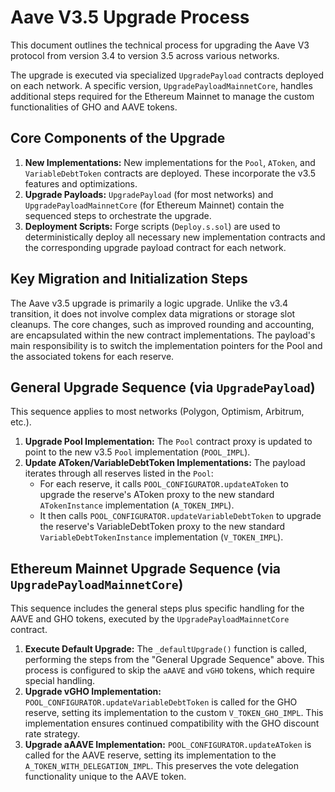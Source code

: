 # Aave V3.5 Upgrade Process

This document outlines the technical process for upgrading the Aave V3 protocol from version 3.4 to version 3.5 across various networks.

The upgrade is executed via specialized `UpgradePayload` contracts deployed on each network. A specific version, `UpgradePayloadMainnetCore`, handles additional steps required for the Ethereum Mainnet to manage the custom functionalities of GHO and AAVE tokens.

## Core Components of the Upgrade

1.  **New Implementations:** New implementations for the `Pool`, `AToken`, and `VariableDebtToken` contracts are deployed. These incorporate the v3.5 features and optimizations.
2.  **Upgrade Payloads:** `UpgradePayload` (for most networks) and `UpgradePayloadMainnetCore` (for Ethereum Mainnet) contain the sequenced steps to orchestrate the upgrade.
3.  **Deployment Scripts:** Forge scripts (`Deploy.s.sol`) are used to deterministically deploy all necessary new implementation contracts and the corresponding upgrade payload contract for each network.

## Key Migration and Initialization Steps

The Aave v3.5 upgrade is primarily a logic upgrade. Unlike the v3.4 transition, it does not involve complex data migrations or storage slot cleanups. The core changes, such as improved rounding and accounting, are encapsulated within the new contract implementations. The payload's main responsibility is to switch the implementation pointers for the Pool and the associated tokens for each reserve.

## General Upgrade Sequence (via `UpgradePayload`)

This sequence applies to most networks (Polygon, Optimism, Arbitrum, etc.).

1.  **Upgrade Pool Implementation:** The `Pool` contract proxy is updated to point to the new v3.5 `Pool` implementation (`POOL_IMPL`).
2.  **Update AToken/VariableDebtToken Implementations:** The payload iterates through all reserves listed in the `Pool`:
    - For each reserve, it calls `POOL_CONFIGURATOR.updateAToken` to upgrade the reserve's AToken proxy to the new standard `ATokenInstance` implementation (`A_TOKEN_IMPL`).
    - It then calls `POOL_CONFIGURATOR.updateVariableDebtToken` to upgrade the reserve's VariableDebtToken proxy to the new standard `VariableDebtTokenInstance` implementation (`V_TOKEN_IMPL`).

## Ethereum Mainnet Upgrade Sequence (via `UpgradePayloadMainnetCore`)

This sequence includes the general steps plus specific handling for the AAVE and GHO tokens, executed by the `UpgradePayloadMainnetCore` contract.

1.  **Execute Default Upgrade:** The `_defaultUpgrade()` function is called, performing the steps from the "General Upgrade Sequence" above. This process is configured to skip the `aAAVE` and `vGHO` tokens, which require special handling.
2.  **Upgrade vGHO Implementation:** `POOL_CONFIGURATOR.updateVariableDebtToken` is called for the GHO reserve, setting its implementation to the custom `V_TOKEN_GHO_IMPL`. This implementation ensures continued compatibility with the GHO discount rate strategy.
3.  **Upgrade aAAVE Implementation:** `POOL_CONFIGURATOR.updateAToken` is called for the AAVE reserve, setting its implementation to the `A_TOKEN_WITH_DELEGATION_IMPL`. This preserves the vote delegation functionality unique to the AAVE token.

